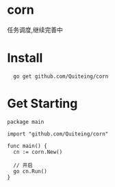 # corn
任务调度,继续完善中

# Install
```
  go get github.com/Quiteing/corn
```

# Get Starting

```
package main

import "github.com/Quiteing/corn"

func main() {
  cn := corn.New()
  
  // 开启
  go cn.Run()
}
```